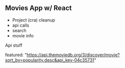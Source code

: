 ## Movies App w/ React

- Project (cra) cleanup
- api calls
- search
- movie info

Api stuff

featured: "https://api.themoviedb.org/3/discover/movie?sort_by=popularity.desc&api_key-04c35731"
